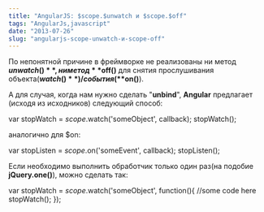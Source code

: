 ```yaml
---
title: "AngularJS: $scope.$unwatch и $scope.$off"
tags: "AngularJs,javascript"
date: "2013-07-26"
slug: "angularjs-scope-unwatch-и-scope-off"
---
```


По непонятной причине в фреймворке не реализованы ни метод **$unwatch()**, ни метод **$off()** для снятия прослушивания объекта(**$watch()**)/события(**$on()**).

А для случая, когда нам нужно сделать "**unbind**", **Angular** предлагает (исходя из исходников) следующий способ:

var stopWatch = $scope.$watch('someObject', callback);
 stopWatch();

аналогично для $on:

 var stopListen = $scope.$on('someEvent', callback);
 stopListen();

Если необходимо выполнить обработчик только один раз(на подобие **jQuery.one()**), можно сделать так:

var stopWatch = $scope.$watch('someObject', function(){
 //some code here
 stopWatch();
});

